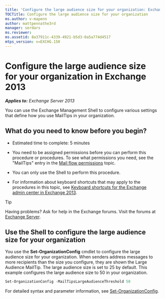 ```yaml
---
title: 'Configure the large audience size for your organization: Exchange 2013 Help'
TOCTitle: Configure the large audience size for your organization
ms.author: v-mapenn
author: mattpennathe3rd
manager: serdars
ms.reviewer:
ms.assetid: 8a37911c-4339-4921-b5d3-0a5a774d4517
mtps_version: v=EXCHG.150
---
```


# Configure the large audience size for your organization in Exchange 2013

_**Applies to:** Exchange Server 2013_

You can use the Exchange Management Shell to configure various settings that define how you use MailTips in your organization.

## What do you need to know before you begin?

- Estimated time to complete: 5 minutes

- You need to be assigned permissions before you can perform this procedure or procedures. To see what permissions you need, see the "MailTips" entry in the [Mail flow permissions](https://technet.microsoft.com/library/f49f4fb5-af75-43cb-900f-c5f7b8cfa143.aspx) topic.

- You can only use the Shell to perform this procedure.

- For information about keyboard shortcuts that may apply to the procedures in this topic, see [Keyboard shortcuts for the Exchange admin center in Exchange 2013](keyboard-shortcuts-in-the-exchange-admin-center-2013-help.md).

> [!TIP]
> Having problems? Ask for help in the Exchange forums. Visit the forums at [Exchange Server](https://go.microsoft.com/fwlink/p/?linkId=60612).

## Use the Shell to configure the large audience size for your organization

You use the **Set-OrganizationConfig** cmdlet to configure the large audience size for your organization. When senders address messages to more recipients than the size you configure, they are shown the Large Audience MailTip. The large audience size is set to 25 by default. This example configures the large audience size to 50 in your organization.

```powershell
Set-OrganizationConfig -MailTipsLargeAudienceThreshold 50
```

For detailed syntax and parameter information, see [Set-OrganizationConfig](https://docs.microsoft.com/powershell/module/exchange/organization/set-organizationconfig).
